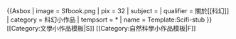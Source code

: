 {{Asbox
| image     = Sfbook.png
| pix       = 32
| subject   = 
| qualifier = 關於[[科幻]]
| category  = 科幻小作品
| tempsort  =  *
| name      = Template:Scifi-stub
}}<noinclude>
[[Category:文學小作品模板|S]]
[[Category:自然科學小作品模板|F]]
</noinclude>